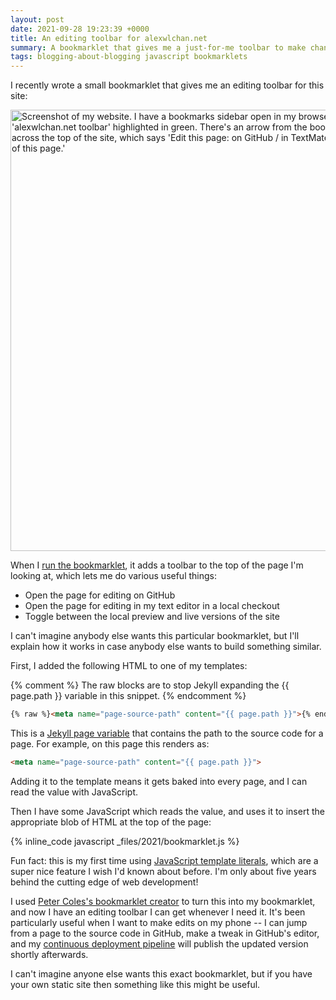 ```yaml
---
layout: post
date: 2021-09-28 19:23:39 +0000
title: An editing toolbar for alexwlchan.net
summary: A bookmarklet that gives me a just-for-me toolbar to make changes to this site.
tags: blogging-about-blogging javascript bookmarklets
---
```


I recently wrote a small bookmarklet that gives me an editing toolbar for this site:

<img src="/images/2021/editing_toolbar.png" style="width: 706px;" alt="Screenshot of my website. I have a bookmarks sidebar open in my browser, with an item 'alexwlchan.net toolbar' highlighted in green. There's an arrow from the bookmark pointing to a bar across the top of the site, which says 'Edit this page: on GitHub / in TextMate / See the local dev preview of this page.'">

When I <a href="javascript:(function()%7Bvar%20sourcePath%20%3D%20document.querySelector(%22meta%5Bname%3Dpage-source-path%5D%22).attributes%5B%22content%22%5D.value%3Bif%20(document.location.href.startsWith(%22https%3A%2F%2Falexwlchan.net%2F%22))%20%7Bvar%20altEnvironment%20%3D%20%22local%20dev%20preview%22%3Bvar%20altUrl%20%3D%20document.location.href.replace(%22https%3A%2F%2Falexwlchan.net%2F%22%2C%20%22http%3A%2F%2Flocalhost%3A5757%2F%22)%3B%7D%20else%20%7Bvar%20altEnvironment%20%3D%20%22live%20version%22%3Bvar%20altUrl%20%3D%20document.location.href.replace(%22http%3A%2F%2Flocalhost%3A5757%2F%22%2C%20%22https%3A%2F%2Falexwlchan.net%2F%22)%3B%7D%2F*%20See%20https%3A%2F%2Fstackoverflow.com%2Fq%2F9038625%2F1558022%20*%2Fvar%20iOS%20%3D%20%5B'iPad%20Simulator'%2C'iPhone%20Simulator'%2C'iPod%20Simulator'%2C'iPad'%2C'iPhone'%2C'iPod'%5D.includes(navigator.platform)%20%7C%7C%20(navigator.userAgent.includes(%22Mac%22)%20%26%26%20%22ontouchend%22%20in%20document)%3Bif%20(iOS)%20%7Bdocument.querySelector(%22body%22).innerHTML%20%3D%20%60%3Carticle%20style%3D%22padding-bottom%3A%208px%3B%20padding-top%3A%208px%3B%22%3EEdit%20this%20page%3A%26nbsp%3B%3Cul%20class%3D%22dot_list%22%20style%3D%22display%3A%20inline-block%3B%20margin%3A%200%3B%22%3E%3Cli%3E%3Ca%20href%3D%22https%3A%2F%2Fgithub.com%2Falexwlchan%2Falexwlchan.net%2Fblob%2Flive%2Fsrc%2F%24%7BsourcePath%7D%22%3Eon%20GitHub%3C%2Fa%3E%3C%2Fli%3E%3C%2Ful%3E%3C%2Farticle%3E%60%20%2B%20document.querySelector(%22body%22).innerHTML%3B%7D%20else%20%7Bdocument.querySelector(%22body%22).innerHTML%20%3D%20%60%3Carticle%20style%3D%22padding-bottom%3A%208px%3B%20padding-top%3A%208px%3B%22%3EEdit%20this%20page%3A%26nbsp%3B%3Cul%20class%3D%22dot_list%22%20style%3D%22display%3A%20inline-block%3B%20margin%3A%200%3B%22%3E%3Cli%3E%3Ca%20href%3D%22https%3A%2F%2Fgithub.com%2Falexwlchan%2Falexwlchan.net%2Fblob%2Flive%2Fsrc%2F%24%7BsourcePath%7D%22%3Eon%20GitHub%3C%2Fa%3E%3C%2Fli%3E%3Cli%3E%3Ca%20href%3D%22txmt%3A%2F%2Fopen%3Furl%3Dfile%3A%2F%2F~%2Frepos%2Falexwlchan.net%2Fsrc%2F%24%7BsourcePath%7D%22%3Ein%20TextMate%3C%2Fa%3E%3C%2Fli%3E%3C%2Ful%3E%26nbsp%3B%2F%26nbsp%3BSee%20the%20%3Ca%20href%3D%22%24%7BaltUrl%7D%22%3E%24%7BaltEnvironment%7D%3C%2Fa%3E%20of%20this%20page%3C%2Farticle%3E%60%20%2B%20document.querySelector(%22body%22).innerHTML%3B%7D%7D)()">run the bookmarklet</a>, it adds a toolbar to the top of the page I'm looking at, which lets me do various useful things:

*   Open the page for editing on GitHub
*   Open the page for editing in my text editor in a local checkout
*   Toggle between the local preview and live versions of the site

I can't imagine anybody else wants this particular bookmarklet, but I'll explain how it works in case anybody else wants to build something similar.

First, I added the following HTML to one of my templates:

{% comment %}
The raw blocks are to stop Jekyll expanding the {{ page.path }} variable in this snippet.
{% endcomment %}

```html
{% raw %}<meta name="page-source-path" content="{{ page.path }}">{% endraw %}
```

This is a <a href="https://jekyllrb.com/docs/variables/#page-variables">Jekyll page variable</a> that contains the path to the source code for a page.
For example, on this page this renders as:

```html
<meta name="page-source-path" content="{{ page.path }}">
```

Adding it to the template means it gets baked into every page, and I can read the value with JavaScript.

Then I have some JavaScript which reads the value, and uses it to insert the appropriate blob of HTML at the top of the page:

{% inline_code javascript _files/2021/bookmarklet.js %}

Fun fact: this is my first time using [JavaScript template literals](https://developer.mozilla.org/en-US/docs/Web/JavaScript/Reference/Template_literals), which are a super nice feature I wish I'd known about before.
I'm only about five years behind the cutting edge of web development!

I used [Peter Coles's bookmarklet creator](https://mrcoles.com/bookmarklet/) to turn this into my bookmarklet, and now I have an editing toolbar I can get whenever I need it.
It's been particularly useful when I want to make edits on my phone -- I can jump from a page to the source code in GitHub, make a tweak in GitHub's editor, and my [continuous deployment pipeline](/about-the-site/) will publish the updated version shortly afterwards.

I can't imagine anyone else wants this exact bookmarklet, but if you have your own static site then something like this might be useful.
